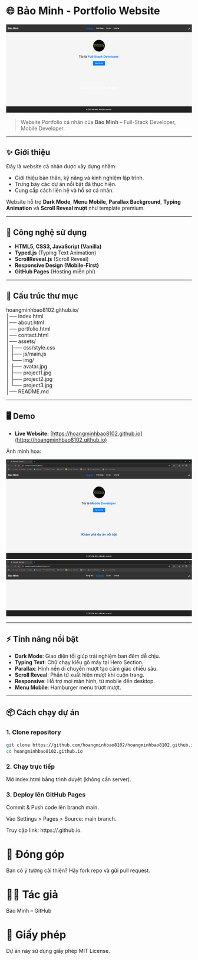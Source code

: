 # 🌐 Bảo Minh - Portfolio Website

![Banner](assets/img/project1.png)

> Website Portfolio cá nhân của **Bảo Minh** – Full-Stack Developer, Mobile Developer.

---

## ✨ Giới thiệu

Đây là website cá nhân được xây dựng nhằm:

- Giới thiệu bản thân, kỹ năng và kinh nghiệm lập trình.
- Trưng bày các dự án nổi bật đã thực hiện.
- Cung cấp cách liên hệ và hồ sơ cá nhân.

Website hỗ trợ **Dark Mode**, **Menu Mobile**, **Parallax Background**, **Typing Animation** và **Scroll Reveal mượt** như template premium.

---

## 🚀 Công nghệ sử dụng

- **HTML5, CSS3, JavaScript (Vanilla)**
- **Typed.js** (Typing Text Animation)
- **ScrollReveal.js** (Scroll Reveal)
- **Responsive Design (Mobile-First)**
- **GitHub Pages** (Hosting miễn phí)

---

## 📂 Cấu trúc thư mục

hoangminhbao8102.github.io/<br>
│── index.html<br>
│── about.html<br>
│── portfolio.html<br>
│── contact.html<br>
│── assets/<br>
│ ├── css/style.css<br>
│ ├── js/main.js<br>
│ └── img/<br>
│ ├── avatar.jpg<br>
│ ├── project1.jpg<br>
│ ├── project2.jpg<br>
│ └── project3.jpg<br>
│── README.md<br>

---

## 🖥️ Demo

- **Live Website:** [https://hoangminhbao8102.github.io](https://hoangminhbao8102.github.io)

Ảnh minh họa:

![Demo 1](assets/img/project2.jpg)  
![Demo 2](assets/img/project3.jpg)

---

## ⚡ Tính năng nổi bật

- **Dark Mode**: Giao diện tối giúp trải nghiệm ban đêm dễ chịu.
- **Typing Text**: Chữ chạy kiểu gõ máy tại Hero Section.
- **Parallax**: Hình nền di chuyển mượt tạo cảm giác chiều sâu.
- **Scroll Reveal**: Phần tử xuất hiện mượt khi cuộn trang.
- **Responsive**: Hỗ trợ mọi màn hình, từ mobile đến desktop.
- **Menu Mobile**: Hamburger menu trượt mượt.

---

## 📦 Cách chạy dự án

### 1. Clone repository
```bash
git clone https://github.com/hoangminhbao8102/hoangminhbao8102.github.io
cd hoangminhbao8102.github.io
```

### 2. Chạy trực tiếp

Mở index.html bằng trình duyệt (không cần server).

### 3. Deploy lên GitHub Pages
Commit & Push code lên branch main.

Vào Settings > Pages > Source: main branch.

Truy cập link: https://<username>.github.io.

# 🤝 Đóng góp
Bạn có ý tưởng cải thiện? Hãy fork repo và gửi pull request.

# 🧑‍💻 Tác giả
Bảo Minh – GitHub

# 📜 Giấy phép
Dự án này sử dụng giấy phép MIT License.
